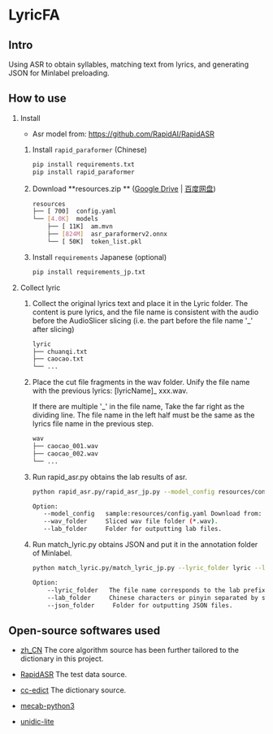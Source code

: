 # LyricFA

## Intro

Using ASR to obtain syllables, matching text from lyrics, and generating JSON for Minlabel preloading.

## How to use

1. Install
    + Asr model from: https://github.com/RapidAI/RapidASR

    1. Install `rapid_paraformer` (Chinese)
        ```bash
        pip install requirements.txt
        pip install rapid_paraformer
        ```
    2. Download **resources.zip
       ** ([Google Drive](https://drive.google.com/drive/folders/1RVQtMe0eB_k6G5TJlmXwPELx4VtF2oCw?usp=sharing) | [百度网盘](https://pan.baidu.com/s/1zf8Ta6QxFHY3Z75fHNYKrQ?pwd=6ekq))
        ```bash
        resources
        ├── [ 700]  config.yaml
        └── [4.0K]  models
            ├── [ 11K]  am.mvn
            ├── [824M]  asr_paraformerv2.onnx
            └── [ 50K]  token_list.pkl
        ```

   3. Install `requirements` Japanese (optional)
        ```bash
        pip install requirements_jp.txt
        ```

2. Collect lyric
    1. Collect the original lyrics text and place it in the Lyric folder. The content is pure lyrics, and the file name
       is consistent with the audio before the AudioSlicer slicing (i.e. the part before the file name '_' after
       slicing)
       ```bash
       lyric
       ├── chuanqi.txt
       ├── caocao.txt
       └── ...
        ```

    2. Place the cut file fragments in the wav folder. Unify the file name with the previous lyrics: [lyricName]_
       xxx.wav.

       If there are multiple '_' in the file name, Take the far right as the dividing line. The file name in the left
       half must be the same as the lyrics file name in the previous step.
       ```bash
       wav
       ├── caocao_001.wav
       ├── caocao_002.wav
       └── ...
        ```

    3. Run rapid_asr.py obtains the lab results of asr.
        ```bash
       python rapid_asr.py/rapid_asr_jp.py --model_config resources/config.yaml --wav_folder wav_folder --lab_folder lab_folder
       
       Option:
           --model_config   sample:resources/config.yaml Download from: https://github.com/RapidAI/RapidASR/blob/main/python/README.md
           --wav_folder     Sliced wav file folder (*.wav).
           --lab_folder     Folder for outputting lab files.       
       ```

    4. Run match_lyric.py obtains JSON and put it in the annotation folder of Minlabel.
       ```bash
       python match_lyric.py/match_lyric_jp.py --lyric_folder lyric --lab_folder lab_folder --json_folder json_folder
       
       Option:
           --lyric_folder   The file name corresponds to the lab prefix (before \'_\'), only pure lyrics are allowed (*.txt).
           --lab_folder     Chinese characters or pinyin separated by spaces obtained from ASR (*.lab).
           --json_folder     Folder for outputting JSON files.       
       ```

## Open-source softwares used

+ [zh_CN](https://github.com/ZiQiangWang/zh_CN)
  The core algorithm source has been further tailored to the dictionary in this project.

+ [RapidASR](https://github.com/RapidAI/RapidASR)
  The test data source.

+ [cc-edict](https://cc-cedict.org/wiki/)
  The dictionary source.

+ [mecab-python3](https://github.com/SamuraiT/mecab-python3)

+ [unidic-lite](https://github.com/polm/unidic-lite)

